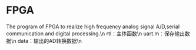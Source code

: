 # FPGA
The program of FPGA to realize high frequency analog signal A/D,serial communication and digital processing.\n
rtl：主体函数\n
uart.m：保存输出数据\n
data：输出的AD转换数据\n
